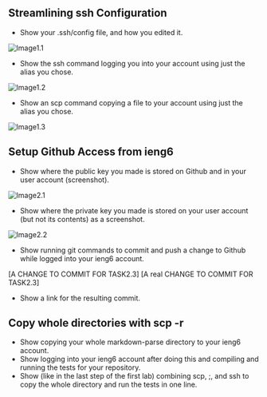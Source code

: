 ## Streamlining ssh Configuration
* Show your .ssh/config file, and how you edited it.

![Image1.1](https://user-images.githubusercontent.com/103146938/167345391-888c047c-4972-489b-8414-141d95f6e91e.png)
* Show the ssh command logging you into your account using just the alias you chose.

![Image1.2](https://user-images.githubusercontent.com/103146938/167345590-3916c2dc-47c7-4066-a5bf-1ec11295c6e0.png)
* Show an scp command copying a file to your account using just the alias you chose.

![Image1.3]()

## Setup Github Access from ieng6
* Show where the public key you made is stored on Github and in your user account (screenshot).

![Image2.1](https://user-images.githubusercontent.com/103146938/167704273-41c7f13c-1820-4b8c-9a2a-57aa160911e4.png)

* Show where the private key you made is stored on your user account (but not its contents) as a screenshot.

![Image2.2](https://user-images.githubusercontent.com/103146938/167919048-26e50361-12df-45c1-b7f1-6e0a15e2b5c0.png)

* Show running git commands to commit and push a change to Github while logged into your ieng6 account.

[A CHANGE TO COMMIT FOR TASK2.3]
[A real CHANGE TO COMMIT FOR TASK2.3]

* Show a link for the resulting commit.

## Copy whole directories with scp -r
* Show copying your whole markdown-parse directory to your ieng6 account.
* Show logging into your ieng6 account after doing this and compiling and running the tests for your repository.
* Show (like in the last step of the first lab) combining scp, ;, and ssh to copy the whole directory and run the tests in one line.
